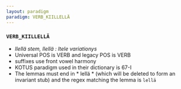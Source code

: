 ```yaml
---
layout: paradigm
paradigm: VERB_KIILLELLÄ
---
```

### ` VERB_KIILLELLÄ `

* _llellä stem, llellä : ltele variationys_
* Universal POS is VERB and legacy POS is VERB
* suffixes use front vowel harmony
* KOTUS paradigm used in their dictionary is 67-I
* The lemmas must end in * lellä * (which will be deleted to form an invariant stub) and the regex matching the lemma is ` lellä `
